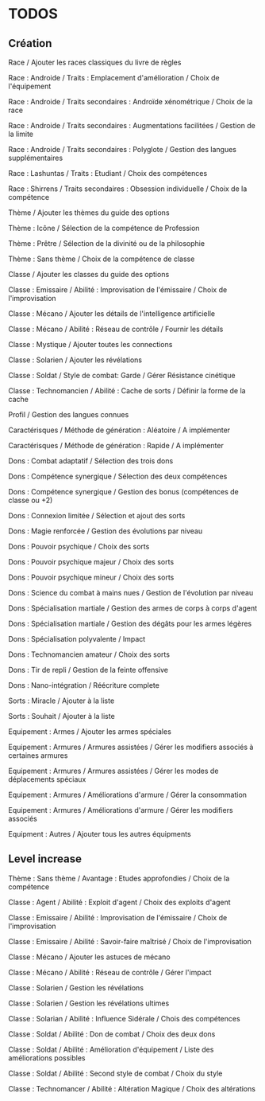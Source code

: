 # TODOS

## Création

Race / Ajouter les races classiques du livre de règles

Race : Androide / Traits : Emplacement d'amélioration / Choix de l'équipement

Race : Androide / Traits secondaires : Androïde xénométrique / Choix de la race

Race : Androide / Traits secondaires : Augmentations facilitées / Gestion de la limite

Race : Androide / Traits secondaires : Polyglote / Gestion des langues supplémentaires

Race : Lashuntas / Traits : Etudiant / Choix des compétences

Race : Shirrens / Traits secondaires : Obsession individuelle / Choix de la compétence

Thème / Ajouter les thèmes du guide des options

Thème : Icône / Sélection de la compétence de Profession

Thème : Prêtre / Sélection de la divinité ou de la philosophie

Thème : Sans thème / Choix de la compétence de classe

Classe / Ajouter les classes du guide des options

Classe : Emissaire / Abilité : Improvisation de l'émissaire / Choix de l'improvisation

Classe : Mécano / Ajouter les détails de l'intelligence artificielle

Classe : Mécano / Abilité : Réseau de contrôle / Fournir les détails

Classe : Mystique / Ajouter toutes les connections

Classe : Solarien / Ajouter les révélations

Classe : Soldat / Style de combat: Garde / Gérer Résistance cinétique

Classe : Technomancien / Abilité : Cache de sorts / Définir la forme de la cache

Profil / Gestion des langues connues

Caractérisques / Méthode de génération : Aléatoire / A implémenter

Caractérisques / Méthode de génération : Rapide / A implémenter

Dons : Combat adaptatif / Sélection des trois dons

Dons : Compétence synergique / Sélection des deux compétences

Dons : Compétence synergique / Gestion des bonus (compétences de classe ou +2)

Dons : Connexion limitée / Sélection et ajout des sorts

Dons : Magie renforcée / Gestion des évolutions par niveau

Dons : Pouvoir psychique / Choix des sorts

Dons : Pouvoir psychique majeur / Choix des sorts

Dons : Pouvoir psychique mineur / Choix des sorts

Dons : Science du combat à mains nues / Gestion de l'évolution par niveau

Dons : Spécialisation martiale / Gestion des armes de corps à corps d'agent

Dons : Spécialisation martiale / Gestion des dégâts pour les armes légères

Dons : Spécialisation polyvalente / Impact

Dons : Technomancien amateur / Choix des sorts

Dons : Tir de repli / Gestion de la feinte offensive

Dons : Nano-intégration / Réécriture complete

Sorts : Miracle / Ajouter à la liste

Sorts : Souhait / Ajouter à la liste

Equipement : Armes / Ajouter les armes spéciales

Equipement : Armures / Armures assistées / Gérer les modifiers associés à certaines armures

Equipement : Armures / Armures assistées / Gérer les modes de déplacements spéciaux

Equipement : Armures / Améliorations d'armure / Gérer la consommation

Equipement : Armures / Améliorations d'armure / Gérer les modifiers associés

Equipment : Autres / Ajouter tous les autres équipments

## Level increase

Thème : Sans thème / Avantage : Etudes approfondies / Choix de la compétence

Classe : Agent / Abilité : Exploit d'agent / Choix des exploits d'agent

Classe : Emissaire / Abilité : Improvisation de l'émissaire / Choix de l'improvisation

Classe : Emissaire / Abilité : Savoir-faire maîtrisé / Choix de l'improvisation

Classe : Mécano / Ajouter les astuces de mécano

Classe : Mécano / Abilité : Réseau de contrôle / Gérer l'impact

Classe : Solarien / Gestion les révélations

Classe : Solarien / Gestion les révélations ultimes

Classe : Solarian / Abilité : Influence Sidérale / Chois des compétences

Classe : Soldat / Abilité : Don de combat / Choix des deux dons

Classe : Soldat / Abilité : Amélioration d'équipement / Liste des améliorations possibles

Classe : Soldat / Abilité : Second style de combat / Choix du style

Classe : Technomancer / Abilité : Altération Magique / Choix des altérations
